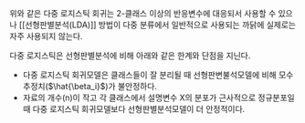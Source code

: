 위와 같은 다중 로지스틱 회귀는 2-클래스 이상의 반응변수에 대응되서 사용할 수 있으나 [[선형판별분석(LDA)]] 방법이 다중 분류에서 일반적으로 사용되는 까닭에 실제로는 자주 사용되지 않는다. 

다중 로지스틱은 선형판별분석에 비해 아래와 같은 한계와 단점을 지닌다. 
* 다중 로지스틱 회귀모델은 클래스들이 잘 분리될 때 선형판변불석모델에 비해 모수 추정치($\hat{\beta_i}$)가 불안정하다.
* 자료의 개수(n)이 작고 각 클래스에서 설명변수 X의 분포가 근사적으로 정규분포일 때 다중 로지스틱 회귀모델보다 선형판별분석모델이 더 안정적이다.
